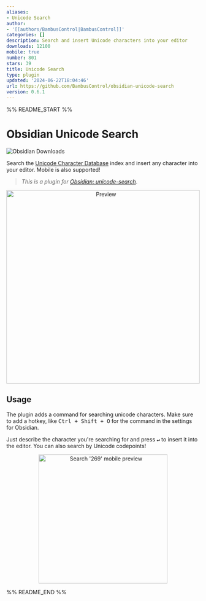 ```yaml
---
aliases:
- Unicode Search
author:
- '[[authors/BambusControl|BambusControl]]'
categories: []
description: Search and insert Unicode characters into your editor
downloads: 12100
mobile: true
number: 801
stars: 39
title: Unicode Search
type: plugin
updated: '2024-06-22T18:04:46'
url: https://github.com/BambusControl/obsidian-unicode-search
version: 0.6.1
---
```


%% README_START %%

# Obsidian Unicode Search

![Obsidian Downloads](https://img.shields.io/badge/dynamic/json?label=downloads&query=%24%5B%22unicode-search%22%5D%5B%22downloads%22%5D&url=https%3A%2F%2Fraw.githubusercontent.com%2Fobsidianmd%2Fobsidian-releases%2Fmaster%2Fcommunity-plugin-stats.json&logo=obsidian&color=8b6cef&logoColor=8b6cef&labelColor=f1f2f3&logoWidth=20&style=for-the-badge)

Search the [Unicode Character Database](https://www.unicode.org/ucd/) index
and insert any character into your editor.
Mobile is also supported!

> *This is a plugin for [Obsidian: unicode-search](https://obsidian.md/plugins?id=unicode-search)*.

<p align="center"><img
    src="assets/preview.gif"
    alt="Preview"
    style="width: 36em;"
></p>

## Usage

The plugin adds a command for searching unicode characters.
Make sure to add a hotkey, like <kbd>Ctrl + Shift + O</kbd> for the command in the settings for Obsidian.

Just describe the character you're searching for
and press <kbd>↵</kbd> to insert it into the editor.
You can also search by Unicode codepoints!

<p align="center"><img
    src="./assets/mobile-search.png"
    alt="Search '269' mobile preview"
    style="width: 24em;"
></p>


%% README_END %%